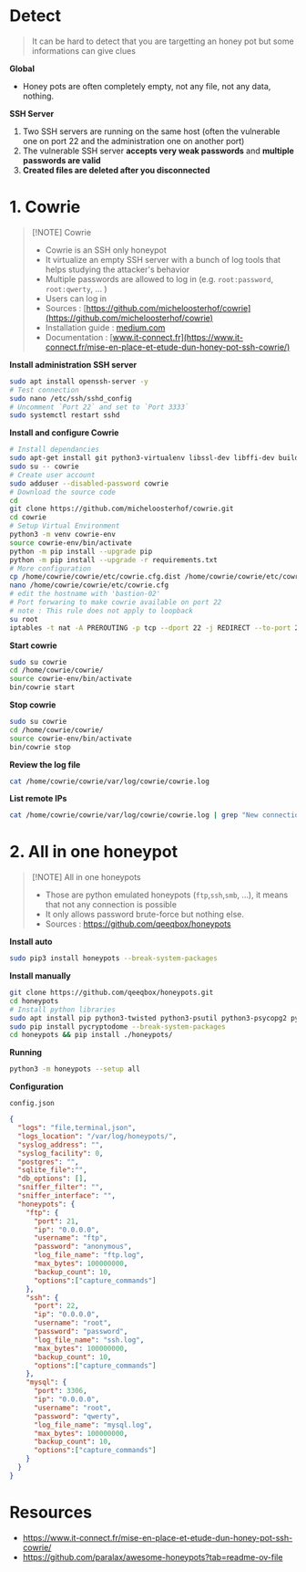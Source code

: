 
# Detect

> It can be hard to detect that you are targetting an honey pot but some informations can give clues

**Global**

- Honey pots are often completely empty, not any file, not any data, nothing.

**SSH Server**
1. Two SSH servers are running on the same host (often the vulnerable one on port 22 and the administration one on another port)
2. The vulnerable SSH server **accepts very weak passwords** and **multiple passwords are valid**
3. **Created files are deleted after you disconnected**

# 1. Cowrie

> [!NOTE] Cowrie
> - Cowrie is an SSH only honeypot
> - It virtualize an empty SSH server with a bunch of log tools that helps studying the attacker's behavior
> - Multiple passwords are allowed to log in (e.g. `root:password`, `root:qwerty`, ... )
> - Users can log in
> - Sources : [https://github.com/micheloosterhof/cowrie](https://github.com/micheloosterhof/cowrie)
> - Installation guide :  [medium.com](https://medium.com/threatpunter/how-to-setup-cowrie-an-ssh-honeypot-535a68832e4c)
> - Documentation : [www.it-connect.fr](https://www.it-connect.fr/mise-en-place-et-etude-dun-honey-pot-ssh-cowrie/)

**Install administration SSH server**
```bash
sudo apt install openssh-server -y
# Test connection
sudo nano /etc/ssh/sshd_config
# Uncomment `Port 22` and set to `Port 3333`
sudo systemctl restart sshd
```

**Install and configure Cowrie**
```bash
# Install dependancies
sudo apt-get install git python3-virtualenv libssl-dev libffi-dev build-essential libpython3-dev python3-minimal authbind virtualenv
sudo su -- cowrie
# Create user account
sudo adduser --disabled-password cowrie
# Download the source code
cd
git clone https://github.com/micheloosterhof/cowrie.git
cd cowrie  
# Setup Virtual Environment
python3 -m venv cowrie-env
source cowrie-env/bin/activate
python -m pip install --upgrade pip
python -m pip install --upgrade -r requirements.txt
# More configuration
cp /home/cowrie/cowrie/etc/cowrie.cfg.dist /home/cowrie/cowrie/etc/cowrie.cfg
nano /home/cowrie/cowrie/etc/cowrie.cfg
# edit the hostname with 'bastion-02'
# Port forwaring to make cowrie available on port 22
# note : This rule does not apply to loopback
su root
iptables -t nat -A PREROUTING -p tcp --dport 22 -j REDIRECT --to-port 2222
```

**Start cowrie**
```bash
sudo su cowrie  
cd /home/cowrie/cowrie/  
source cowrie-env/bin/activate  
bin/cowrie start
```

**Stop cowrie**
```bash
sudo su cowrie  
cd /home/cowrie/cowrie/  
source cowrie-env/bin/activate 
bin/cowrie stop
```

**Review the log file**
```bash
cat /home/cowrie/cowrie/var/log/cowrie/cowrie.log
```

**List remote IPs**
```bash
cat /home/cowrie/cowrie/var/log/cowrie/cowrie.log | grep "New connection"
```

# 2. All in one honeypot

> [!NOTE] All in one honeypots
> - Those are python emulated honeypots (`ftp`,`ssh`,`smb`, ...), it means that not any connection is possible
> - It only allows password brute-force but nothing else.
> - Sources : https://github.com/qeeqbox/honeypots

**Install auto**
```bash
sudo pip3 install honeypots --break-system-packages
```

**Install manually**
```bash
git clone https://github.com/qeeqbox/honeypots.git
cd honeypots
# Install python libraries
sudo apt install pip python3-twisted python3-psutil python3-psycopg2 python3-dns python3-ftputil python3-elasticsearch python3-ldap python3-memcache python3-mysqldb python3-ntp python3-redis python3-sqlalchemy python3-smbc python3-sshtunnel  python3-dnspython python3-netifaces python3-scapy python3-impacket
sudo pip install pycryptodome --break-system-packages
cd honeypots && pip install ./honeypots/
```

**Running**
```bash
python3 -m honeypots --setup all
```

**Configuration**

`config.json`
```json
{
  "logs": "file,terminal,json",
  "logs_location": "/var/log/honeypots/",
  "syslog_address": "",
  "syslog_facility": 0,
  "postgres": "",
  "sqlite_file":"",
  "db_options": [],
  "sniffer_filter": "",
  "sniffer_interface": "",
  "honeypots": {
    "ftp": {
      "port": 21,
      "ip": "0.0.0.0",
      "username": "ftp",
      "password": "anonymous",
      "log_file_name": "ftp.log",
      "max_bytes": 100000000,
      "backup_count": 10,
      "options":["capture_commands"]
    },
    "ssh": {
      "port": 22,
      "ip": "0.0.0.0",
      "username": "root",
      "password": "password",
      "log_file_name": "ssh.log",
      "max_bytes": 100000000,
      "backup_count": 10,
      "options":["capture_commands"]
    },
    "mysql": {
      "port": 3306,
      "ip": "0.0.0.0",
      "username": "root",
      "password": "qwerty",
      "log_file_name": "mysql.log",
      "max_bytes": 100000000,
      "backup_count": 10,
      "options":["capture_commands"]
    }
  }
}
```


# Resources

- https://www.it-connect.fr/mise-en-place-et-etude-dun-honey-pot-ssh-cowrie/
- https://github.com/paralax/awesome-honeypots?tab=readme-ov-file